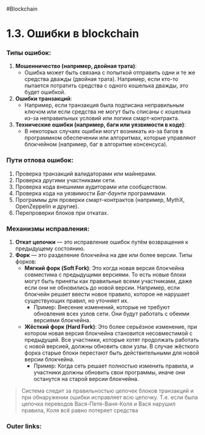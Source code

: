 #Blockchain
# 1.3. Ошибки в blockchain

### Типы ошибок:
1. **Мошенничество (например, двойная трата)**:
    - Ошибка может быть связана с попыткой отправить одни и те же средства дважды (двойная трата). Например, если кто-то пытается потратить средства с одного кошелька дважды, это будет ошибкой.
2. **Ошибки транзакций**:
    - Например, если транзакция была подписана неправильным ключом или если средства не могут быть списаны с кошелька из-за неправильных условий или логики смарт-контракта.
3. **Технические ошибки (например, баги или уязвимости в коде)**:
    - В некоторых случаях ошибки могут возникать из-за багов в программном обеспечении или алгоритмах, которые управляют блокчейном (например, баг в алгоритме консенсуса).

### Пути отлова ошибок:
1. Проверка транзакций валидаторами или майнерами.
2. Проверка другими участниками сети.
3. Проверка кода внешними аудиторами или сообществом.
4. Проверка кода на уязвимости *Баг-баунти* программами.
5. Программы для проверки смарт-контрактов (например, MythX, OpenZeppelin и другие).
6. Перепроверки блоков при откатах.

### Механизмы исправления:
1. **Откат цепочки** — это исправление ошибок путём возвращения к предыдущему состоянию.
2. **Форк** — это разделение блокчейна на две или более версии. Типы форков:
	- **Мягкий форк (Soft Fork)**: Это когда новая версия блокчейна совместима с предыдущими версиями. То есть новые блоки могут быть приняты как правильные всеми участниками, даже если они не обновились до новой версии. Например, если блокчейн решает ввести новое правило, которое не нарушает существующих правил, но уточняет их.
	    - Пример: Внесение изменений, которые не требуют обновления всех узлов сети. Они будут работать с обеими версиями блокчейна.
	- **Жёсткий форк (Hard Fork)**: Это более серьёзное изменение, при котором новая версия блокчейна становится несовместимой с предыдущей. Все участники, которые хотят продолжать работать с новой версией, должны обновить свои узлы. В случае жёсткого форка старые блоки перестают быть действительными для новой версии блокчейна.
	    - Пример: Когда сеть решает полностью изменить правила, и участники должны обновить свои программы, иначе они останутся на старой версии блокчейна.

> Система следит за правильностью цепочек блоков транзакций и при обнаружении ошибки исправляет всю цепочку.
> Т.е. если была цепочка переводов Вася-Петя-Ваня-Коля и Вася нарушил правила, Коля всё равно потеряет средства

### Outer links:

